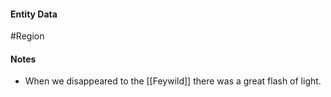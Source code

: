 #### Entity Data

#Region

#### Notes

- When we disappeared to the [[Feywild]] there was a great flash of light.
